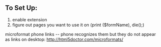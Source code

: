 To Set Up:
---------
1. enable extension
2. figure out pages you want to use it on (print ($formName), die();)

microformat phone links -- phone recognizes them but they do not appear as links on desktop: http://html5doctor.com/microformats/
